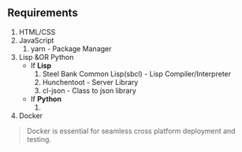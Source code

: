 ## Requirements

1. HTML/CSS
2. JavaScript
    1. yarn - Package Manager
3. Lisp &OR Python
    - If **Lisp**
        1. Steel Bank Common Lisp(sbcl) - Lisp Compiler/Interpreter
        2. Hunchentoot - Server Library
        3. cl-json  - Class to json library
    - If **Python**
        1. <undecided>
4. Docker
> Docker is essential for seamless cross platform deployment and testing.
